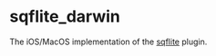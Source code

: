 # sqflite_darwin

The iOS/MacOS implementation of the [sqflite]((https://pub.dev/packages/sqflite)) plugin.

